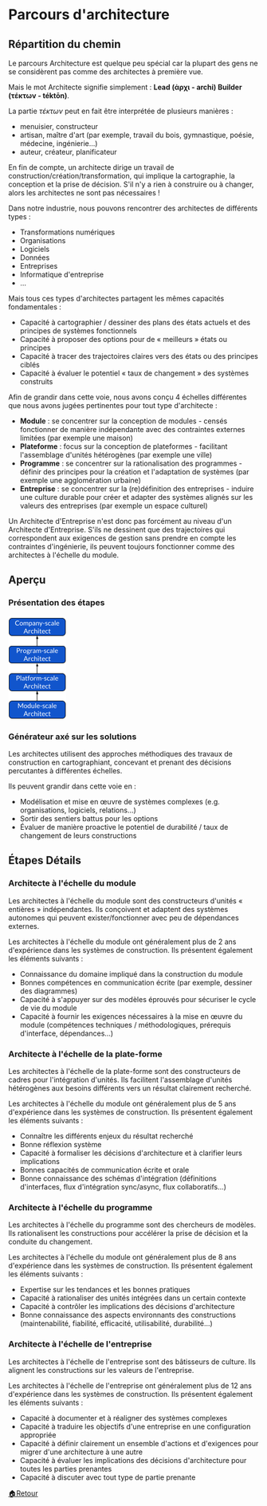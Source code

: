 # Parcours d'architecture

## Répartition du chemin

Le parcours Architecture est quelque peu spécial car la plupart des gens ne se considèrent pas comme des architectes à première vue.

Mais le mot Architecte signifie simplement : __Lead (ἀρχι - archi) Builder (τέκτων - téktōn)__.

La partie _τέκτων_ peut en fait être interprétée de plusieurs manières :
- menuisier, constructeur
- artisan, maître d'art (par exemple, travail du bois, gymnastique, poésie, médecine, ingénierie...)
- auteur, créateur, planificateur

En fin de compte, un architecte dirige un travail de construction/création/transformation, qui implique la cartographie, la conception et la prise de décision.
S'il n'y a rien à construire ou à changer, alors les architectes ne sont pas nécessaires !

Dans notre industrie, nous pouvons rencontrer des architectes de différents types :
- Transformations numériques
- Organisations
- Logiciels
- Données
- Entreprises
- Informatique d'entreprise
- ...

Mais tous ces types d'architectes partagent les mêmes capacités fondamentales :
- Capacité à cartographier / dessiner des plans des états actuels et des principes de systèmes fonctionnels
- Capacité à proposer des options pour de « meilleurs » états ou principes
- Capacité à tracer des trajectoires claires vers des états ou des principes ciblés
- Capacité à évaluer le potentiel « taux de changement » des systèmes construits


Afin de grandir dans cette voie, nous avons conçu 4 échelles différentes que nous avons jugées pertinentes pour tout type d'architecte :
- __Module__ : se concentrer sur la conception de modules - censés fonctionner de manière indépendante avec des contraintes externes limitées (par exemple une maison)
- __Plateforme__ : focus sur la conception de plateformes - facilitant l'assemblage d'unités hétérogènes (par exemple une ville)
- __Programme__ : se concentrer sur la rationalisation des programmes - définir des principes pour la création et l'adaptation de systèmes (par exemple une agglomération urbaine)
- __Entreprise__ : se concentrer sur la (re)définition des entreprises - induire une culture durable pour créer et adapter des systèmes alignés sur les valeurs des entreprises (par exemple un espace culturel)

Un Architecte d'Entreprise n'est donc pas forcément au niveau d'un Architecte d'Entreprise.
S'ils ne dessinent que des trajectoires qui correspondent aux exigences de gestion sans prendre en compte les contraintes d'ingénierie, ils peuvent toujours fonctionner comme des architectes à l'échelle du module.


## Aperçu

### Présentation des étapes

![Aperçu des étapes de l'architecture](../images/steps-architecture.png)

### Générateur axé sur les solutions

Les architectes utilisent des approches méthodiques des travaux de construction en cartographiant, concevant et prenant des décisions percutantes à différentes échelles.

Ils peuvent grandir dans cette voie en :
- Modélisation et mise en œuvre de systèmes complexes (e.g. organisations, logiciels, relations...)
- Sortir des sentiers battus pour les options
- Évaluer de manière proactive le potentiel de durabilité / taux de changement de leurs constructions


## Étapes Détails

### Architecte à l'échelle du module

Les architectes à l'échelle du module sont des constructeurs d'unités « entières » indépendantes.
Ils conçoivent et adaptent des systèmes autonomes qui peuvent exister/fonctionner avec peu de dépendances externes.

Les architectes à l'échelle du module ont généralement plus de 2 ans d'expérience dans les systèmes de construction.
Ils présentent également les éléments suivants :
- Connaissance du domaine impliqué dans la construction du module
- Bonnes compétences en communication écrite (par exemple, dessiner des diagrammes)
- Capacité à s'appuyer sur des modèles éprouvés pour sécuriser le cycle de vie du module
- Capacité à fournir les exigences nécessaires à la mise en œuvre du module (compétences techniques / méthodologiques, prérequis d'interface, dépendances...)


### Architecte à l'échelle de la plate-forme

Les architectes à l'échelle de la plate-forme sont des constructeurs de cadres pour l'intégration d'unités.
Ils facilitent l'assemblage d'unités hétérogènes aux besoins différents vers un résultat clairement recherché.

Les architectes à l'échelle du module ont généralement plus de 5 ans d'expérience dans les systèmes de construction.
Ils présentent également les éléments suivants :
- Connaître les différents enjeux du résultat recherché
- Bonne réflexion système
- Capacité à formaliser les décisions d'architecture et à clarifier leurs implications
- Bonnes capacités de communication écrite et orale
- Bonne connaissance des schémas d'intégration (définitions d'interfaces, flux d'intégration sync/async, flux collaboratifs...)


### Architecte à l'échelle du programme

Les architectes à l'échelle du programme sont des chercheurs de modèles.
Ils rationalisent les constructions pour accélérer la prise de décision et la conduite du changement.

Les architectes à l'échelle du module ont généralement plus de 8 ans d'expérience dans les systèmes de construction.
Ils présentent également les éléments suivants :
- Expertise sur les tendances et les bonnes pratiques
- Capacité à rationaliser des unités intégrées dans un certain contexte
- Capacité à contrôler les implications des décisions d'architecture
- Bonne connaissance des aspects environnants des constructions (maintenabilité, fiabilité, efficacité, utilisabilité, durabilité...)


### Architecte à l'échelle de l'entreprise

Les architectes à l'échelle de l'entreprise sont des bâtisseurs de culture.
Ils alignent les constructions sur les valeurs de l'entreprise.

Les architectes à l'échelle de l'entreprise ont généralement plus de 12 ans d'expérience dans les systèmes de construction.
Ils présentent également les éléments suivants :
- Capacité à documenter et à réaligner des systèmes complexes
- Capacité à traduire les objectifs d'une entreprise en une configuration appropriée
- Capacité à définir clairement un ensemble d'actions et d'exigences pour migrer d'une architecture à une autre
- Capacité à évaluer les implications des décisions d'architecture pour toutes les parties prenantes
- Capacité à discuter avec tout type de partie prenante



[🏠Retour](../README_fr.md)
